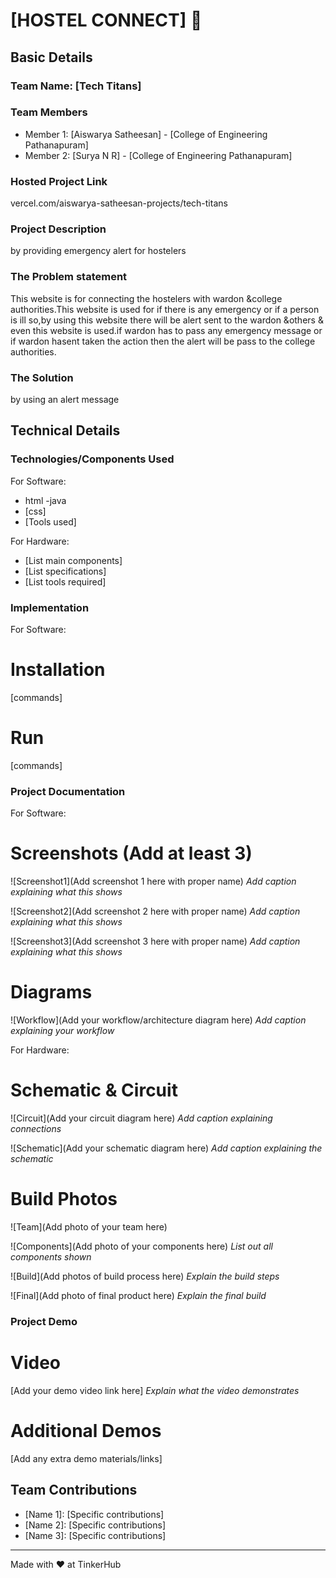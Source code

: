 # [HOSTEL CONNECT] 🎯


## Basic Details
### Team Name: [Tech Titans]


### Team Members 
- Member 1: [Aiswarya Satheesan] - [College of Engineering Pathanapuram]
- Member 2: [Surya N R] - [College of Engineering Pathanapuram]

### Hosted Project Link
vercel.com/aiswarya-satheesan-projects/tech-titans

### Project Description
by providing emergency alert for hostelers

### The Problem statement
This website is for connecting the hostelers with wardon &college authorities.This website is used for if there is any emergency or if a person is ill so,by using this website there will be alert sent to the wardon &others & even this website is used.if wardon has to pass any emergency message or if wardon hasent taken the action then the alert will be pass to the college authorities.

### The Solution
by using an alert message

## Technical Details
### Technologies/Components Used
For Software:
- html
  -java
- [css]
- [Tools used]

For Hardware:
- [List main components]
- [List specifications]
- [List tools required]

### Implementation
For Software:
# Installation
[commands]

# Run
[commands]

### Project Documentation
For Software:

# Screenshots (Add at least 3)
![Screenshot1](Add screenshot 1 here with proper name)
*Add caption explaining what this shows*

![Screenshot2](Add screenshot 2 here with proper name)
*Add caption explaining what this shows*

![Screenshot3](Add screenshot 3 here with proper name)
*Add caption explaining what this shows*

# Diagrams
![Workflow](Add your workflow/architecture diagram here)
*Add caption explaining your workflow*

For Hardware:

# Schematic & Circuit
![Circuit](Add your circuit diagram here)
*Add caption explaining connections*

![Schematic](Add your schematic diagram here)
*Add caption explaining the schematic*

# Build Photos
![Team](Add photo of your team here)


![Components](Add photo of your components here)
*List out all components shown*

![Build](Add photos of build process here)
*Explain the build steps*

![Final](Add photo of final product here)
*Explain the final build*

### Project Demo
# Video
[Add your demo video link here]
*Explain what the video demonstrates*

# Additional Demos
[Add any extra demo materials/links]

## Team Contributions
- [Name 1]: [Specific contributions]
- [Name 2]: [Specific contributions]
- [Name 3]: [Specific contributions]

---
Made with ❤️ at TinkerHub
